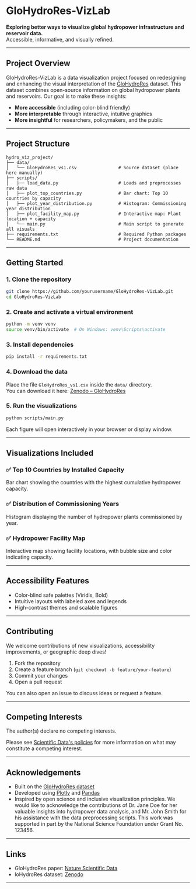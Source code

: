 # GloHydroRes-VizLab

**Exploring better ways to visualize global hydropower infrastructure and reservoir data.**  
Accessible, informative, and visually refined.

---

## Project Overview

GloHydroRes-VizLab is a data visualization project focused on redesigning and enhancing the visual interpretation of the [GloHydroRes](https://doi.org/10.1038/s41597-025-04975-0) dataset. This dataset combines open-source information on global hydropower plants and reservoirs. Our goal is to make these insights:

- **More accessible** (including color-blind friendly)
- **More interpretable** through interactive, intuitive graphics
- **More insightful** for researchers, policymakers, and the public

---

## Project Structure

```
hydro_viz_project/
├── data/
│   └── GloHydroRes_vs1.csv                # Source dataset (place here manually)
├── scripts/
│   ├── load_data.py                       # Loads and preprocesses raw data
│   ├── plot_top_countries.py              # Bar chart: Top 10 countries by capacity
│   ├── plot_year_distribution.py          # Histogram: Commissioning year distribution
│   ├── plot_facility_map.py               # Interactive map: Plant location + capacity
│   └── main.py                            # Main script to generate all visuals
├── requirements.txt                       # Required Python packages
└── README.md                              # Project documentation
```

---

## Getting Started

### 1. Clone the repository
```bash
git clone https://github.com/yourusername/GloHydroRes-VizLab.git
cd GloHydroRes-VizLab
```

### 2. Create and activate a virtual environment
```bash
python -m venv venv
source venv/bin/activate  # On Windows: venv\Scripts\activate
```

### 3. Install dependencies
```bash
pip install -r requirements.txt
```

### 4. Download the data
Place the file `GloHydroRes_vs1.csv` inside the `data/` directory.  
You can download it here: [Zenodo – GloHydroRes](https://doi.org/10.5281/zenodo.14526360)

### 5. Run the visualizations
```bash
python scripts/main.py
```

Each figure will open interactively in your browser or display window.

---

## Visualizations Included

### ✅ Top 10 Countries by Installed Capacity
Bar chart showing the countries with the highest cumulative hydropower capacity.

### ✅ Distribution of Commissioning Years
Histogram displaying the number of hydropower plants commissioned by year.

### ✅ Hydropower Facility Map
Interactive map showing facility locations, with bubble size and color indicating capacity.

---

## Accessibility Features

- Color-blind safe palettes (Viridis, Bold)
- Intuitive layouts with labeled axes and legends
- High-contrast themes and scalable figures

---

## Contributing

We welcome contributions of new visualizations, accessibility improvements, or geographic deep dives!

1. Fork the repository
2. Create a feature branch (`git checkout -b feature/your-feature`)
3. Commit your changes
4. Open a pull request

You can also open an issue to discuss ideas or request a feature.

---

## Competing Interests

The author(s) declare no competing interests. 

Please see [Scientific Data's policies](https://www.nature.com/sdata/policies) for more information on what may constitute a competing interest.

---

## Acknowledgements

- Built on the [GloHydroRes dataset](https://doi.org/10.1038/s41597-025-04975-0)
- Developed using [Plotly](https://plotly.com/python/) and [Pandas](https://pandas.pydata.org/)
- Inspired by open science and inclusive visualization principles. We would like to acknowledge the contributions of Dr. Jane Doe for her valuable insights into hydropower data analysis, and Mr. John Smith for his assistance with the data preprocessing scripts. This work was supported in part by the National Science Foundation under Grant No. 123456.

---

## Links

- GloHydroRes paper: [Nature Scientific Data](https://doi.org/10.1038/s41597-025-04975-0)
- loHydroRes dataset: [Zenodo](https://doi.org/10.5281/zenodo.14526360)

---
